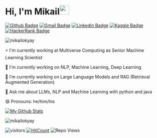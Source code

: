 <h1 align="left">Hi, I'm Mikail<img src="https://raw.githubusercontent.com/iampavangandhi/iampavangandhi/master/gifs/Hi.gif" width="30px"></h1>

[![Github Badge](https://img.shields.io/badge/-mikailokyay-000000?style=flat&logo=Github&logoColor=white)](https://github.com/mikailokyay "Follow on Github")
[![Gmail Badge](https://img.shields.io/badge/-mikailokyy@gmail.com-c14438?style=flat&logo=Gmail&logoColor=white)](mailto:mikailokyy@gmail.com "Connect via Email")
[![Linkedin Badge](https://img.shields.io/badge/-Mikail%20Okyay-0072b1?style=flat&logo=Linkedin&logoColor=white)](https://www.linkedin.com/in/mikailokyay "Connect on LinkedIn")
[![Kaggle Badge](https://img.shields.io/badge/-mikailokyay-00acee?style=flat&logo=Kaggle&logoColor=white)](https://www.kaggle.com/mikailokyay "Follow on Kaggle")
[![HackerRank Badge](https://img.shields.io/badge/-@mikailokyy-2EC866?style=flat&logo=HackerRank&logoColor=black)](https://www.hackerrank.com/mikailokyy "Follow on HackerRank")

<p align="left"> <img src="https://komarev.com/ghpvc/?username=mikailokyay" alt="mikailokyay" /> </p>



⚡ I'm currently working at Multiverse Computing as Senior Machine Learning Scientist

🔭 I'm currently working on NLP, Machine Learning, Deep Learning

🌱 I’m currently working on Large Language Models and RAG (Retrieval Augmented Generation)

💬 Ask me about LLMs, NLP and Machine Learning with python and java

😄 Pronouns: he/him/his



[![My Github Stats](https://github-readme-stats.vercel.app/api?username=mikailokyay&show_icons=true&title_color=fff&icon_color=79ff97&text_color=9f9f9f&bg_color=151515)](https://github.com/mikailokyay)

<p><img align="center" src="https://github-readme-stats.vercel.app/api/top-langs/?username=mikailokyay&layout=compact&hide=html" alt="mikailokyay" /></p>

![visitors](https://visitor-badge.glitch.me/badge?page_id=mikailokyay.mikailokyay)
[![HitCount](http://hits.dwyl.com/samujjwaal/samujjwaal.svg)](http://hits.dwyl.com/mikailokyay/mikailokyay)
![Repo Views](https://views.whatilearened.today/views/github/mikailokyay/mikailokyay.svg?cache=remove)
